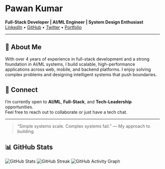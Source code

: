 # Pawan Kumar

**Full-Stack Developer | AI/ML Engineer | System Design Enthusiast**  
[LinkedIn](https://linkedin.com/in/pawan-software-developer) • [GitHub](https://github.com/jackpkn) • [Twitter](https://twitter.com/PknJack86893) • [Portfolio](https://pawan-zulip.vercel.app/)

---

## 🧠 About Me

With over 4 years of experience in full-stack development and a strong foundation in AI/ML systems, I build scalable, high-performance applications across web, mobile, and backend platforms. I enjoy solving complex problems and designing intelligent systems that push boundaries.

## 🤝 Connect

I’m currently open to **AI/ML**, **Full-Stack**, and **Tech-Leadership** opportunities.  
Feel free to reach out to collaborate or just have a tech chat.

---

> “Simple systems scale. Complex systems fail.” — My approach to building.

## 📊 GitHub Stats

<img src="https://github-readme-stats.vercel.app/api?username=jackpkn&show_icons=true&theme=github_dark" alt="GitHub Stats"/>
<img src="https://github-readme-streak-stats.herokuapp.com/?user=jackpkn&theme=github-dark" alt="GitHub Streak"/>
<img src="https://github-readme-activity-graph.vercel.app/graph?username=jackpkn&theme=github-compact" alt="GitHub Activity Graph"/>


